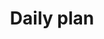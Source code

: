 ---
toc: true
comments: false
layout: post
title: Daily plan
description: Example Blog!!!  This shows planning and notes from hacks.
type: plans
courses: { compsci: {week: 2} }
---